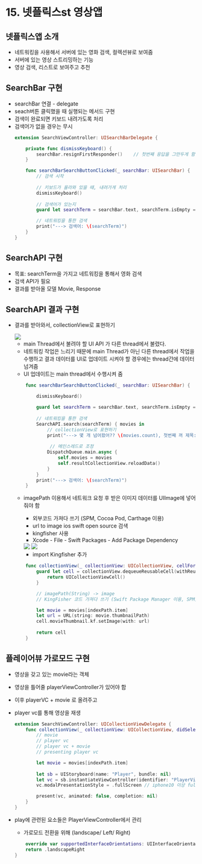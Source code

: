 # 15. 넷플릭스st 영상앱

## 넷플릭스앱 소개
- 네트워킹을 사용해서 서버에 있는 영화 검색, 컬렉션뷰로 보여줌
- 서버에 있는 영상 스트리밍하는 기능
- 영상 검색, 리스트로 보여주고 추천

## SearchBar 구현
- searchBar 연결 - delegate
- seach버튼 클릭했을 때 실행되는 메서드 구현
- 검색이 완료되면 키보드 내려가도록 처리
- 검색어가 없을 경우는 무시
    ```Swift
    extension SearchViewController: UISearchBarDelegate {
    
        private func dismissKeyboard() {
            searchBar.resignFirstResponder()    // 첫번째 응답을 그만두게 함.
        }
    
        func searchBarSearchButtonClicked(_ searchBar: UISearchBar) {
            // 검색 시작
        
            // 키보드가 올라와 있을 때, 내려가게 처리
            dismissKeyboard()
        
            // 검색어가 있는지
            guard let searchTerm = searchBar.text, searchTerm.isEmpty == false else { return }

            // 네트워킹을 통한 검색
            print("---> 검색어: \(searchTerm)")
        }
    }
    ```

## SearchAPI 구현
- 목표: searchTerm을 가지고 네트워킹을 통해서 영화 검색
- 검색 API가 필요
- 결과를 받아올 모델 Movie, Response

## SearchAPI 결과 구현
- 결과를 받아와서, collectionView로 표현하기

    <image src="Resource/1.png" >

    - main Thread에서 불려야 할 UI API 가 다른 thread에서 불렸다.
    - 네트워킹 작업은 느리기 때문에 main Thread가 아닌 다른 thread에서 작업을 수행하고 결과 데이터를 UI로 업데이트 시켜야 할 경우에는 thread간에 데이터 넘겨줌
    - UI 업데이트는 main thread에서 수행시켜 줌

    ```Swift
        func searchBarSearchButtonClicked(_ searchBar: UISearchBar) {

            dismissKeyboard()

            guard let searchTerm = searchBar.text, searchTerm.isEmpty == false else { return }
        
            // 네트워킹을 통한 검색
            SearchAPI.search(searchTerm) { movies in
                // collectionView로 표현하기
                print("---> 몇 개 넘어왔어?? \(movies.count), 첫번째 꺼 제목: \(movies.first?.title)")
            
                 // 메인스레드로 조정
                DispatchQueue.main.async {
                    self.movies = movies
                    self.resultCollectionView.reloadData()
                }
            }
            print("---> 검색어: \(searchTerm)")
        }
    ```

    - imagePath 이용해서 네트워크 요청 후 받은 이미지 데이터를 UIImage에 넣어줘야 함
        - 외부코드 가져다 쓰기 (SPM, Cocoa Pod, Carthage 이용)
        - url to image ios swift open source 검색
        - kingfisher 사용
        - Xcode - File - Swift Packages - Add Package Dependency

        <image src="Resource/2.png" >
        <image src="Resource/3.png" >
        
        - import Kingfisher 추가

    ```Swift
        func collectionView(_ collectionView: UICollectionView, cellForItemAt indexPath: IndexPath) -> UICollectionViewCell {
            guard let cell = collectionView.dequeueReusableCell(withReuseIdentifier: "ResultCell", for: indexPath) as? ResultCell else {
                return UICollectionViewCell()
            }

            // imagePath(String) -> image
            // KingFisher 코드 가져다 쓰기 (Swift Package Manager 이용, SPM)

            let movie = movies[indexPath.item]
            let url = URL(string: movie.thumbnailPath)
            cell.movieThumbnail.kf.setImage(with: url)
        
            return cell
        }
    ```

## 플레이어뷰 가로모드 구현
- 영상을 갖고 있는 movie라는 객체
- 영상을 틀어줄 playerViewController가 있어야 함
- 이후 playerVC + movie 로 올려주고
- player vc를 통해 영상을 재생

    ```Swift
    extension SearchViewController: UICollectionViewDelegate {
        func collectionView(_ collectionView: UICollectionView, didSelectItemAt indexPath: IndexPath) {
            // movie
            // player vc
            // player vc + movie
            // presenting player vc

            let movie = movies[indexPath.item]
        
            let sb = UIStoryboard(name: "Player", bundle: nil)
            let vc = sb.instantiateViewController(identifier: "PlayerViewController") as! PlayerViewController
            vc.modalPresentationStyle = .fullScreen // iphone10 이상 fullscreen 지원하기 위해

            present(vc, animated: false, completion: nil)
        }
    }
    ```
- play에 관련된 요소들은 PlayerViewController에서 관리
    - 가로모드 전환을 위해 (landscape/ Left/ Right)

    ```Swift
        override var supportedInterfaceOrientations: UIInterfaceOrientationMask {
        return .landscapeRight
    }
    ```
